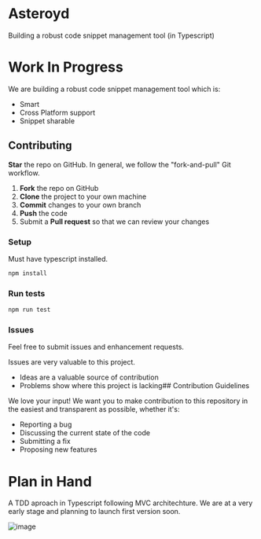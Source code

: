 # Asteroyd
Building a robust code snippet management tool (in Typescript)

# Work In Progress
We are building a robust code snippet management tool which is:
- Smart
- Cross Platform support
- Snippet sharable

## Contributing

**Star** the repo on GitHub.
In general, we follow the "fork-and-pull" Git workflow.

1.  **Fork** the repo on GitHub
2.  **Clone** the project to your own machine
3.  **Commit** changes to your own branch
4.  **Push** the code
5.  Submit a **Pull request** so that we can review your changes

### Setup
Must have typescript installed.
```bash
npm install
```
### Run tests
```bash
npm run test
```


### Issues

Feel free to submit issues and enhancement requests.

Issues are very valuable to this project.

- Ideas are a valuable source of contribution
- Problems show where this project is lacking## Contribution Guidelines

We love your input! We want you to make contribution to this repository in the easiest and transparent as possible, whether it's:

- Reporting a bug
- Discussing the current state of the code
- Submitting a fix
- Proposing new features

# Plan in Hand

A TDD aproach in Typescript following MVC architechture. We are at a very early stage and planning to launch first version soon.

![image](https://github.com/ujjwall-R/Asteroyd/assets/75781631/e3559716-def7-4a9b-aed5-38e8ea76f068)
 
